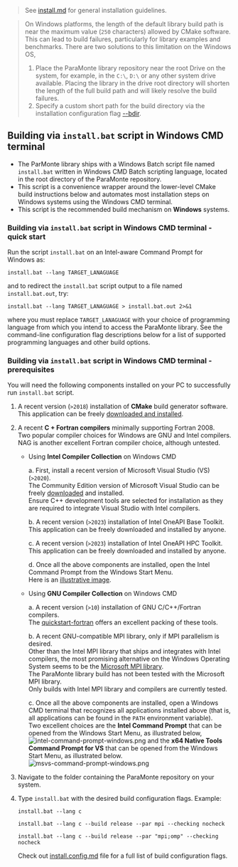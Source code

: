 > See [install.md](./install.md) for general installation guidelines.

> On Windows platforms, the length of the default library build path 
> is near the maximum value (`250` characters) allowed by CMake software.
> This can lead to build failures, particularly for library examples and benchmarks.
> There are two solutions to this limitation on the Windows OS,
> 1.    Place the ParaMonte library repository near the root Drive on the system,
>       for example, in the `C:\`, `D:\` or any other system drive available.
>       Placing the library in the drive root directory will shorten the length 
>       of the full build path and will likely resolve the build failures.
> 2.    Specify a custom short path for the build directory via the 
>       installation configuration flag [--bdir](#install.config.md#bdir).

##  Building via `install.bat` script in Windows CMD terminal

+   The ParMonte library ships with a Windows Batch script file named `install.bat`
    written in Windows CMD Batch scripting language, located in the root directory
    of the ParaMonte repository.
+   This script is a convenience wrapper around the lower-level CMake build
    instructions below and automates most installation steps
    on Windows systems using the Windows CMD terminal.
+   This script is the recommended build mechanism on **Windows** systems.

### Building via `install.bat` script in Windows CMD terminal - quick start

Run the script `install.bat` on an Intel-aware Command Prompt for Windows as:

```batch  
install.bat --lang TARGET_LANAGUAGE
```  

and to redirect the `install.bat` script output to a file named `install.bat.out`, try:

```batch  
install.bat --lang TARGET_LANAGUAGE > install.bat.out 2>&1
```  

where you must replace `TARGET_LANAGUAGE` with your choice of programming
language from which you intend to access the ParaMonte library. See the
command-line configuration flag descriptions below for a list of
supported programming languages and other build options.

### Building via `install.bat` script in Windows CMD terminal - prerequisites

You will need the following components installed
on your PC to successfully run `install.bat` script.

1.  A recent version (`>2018`) installation of **CMake** build generator software.  
    This application can be freely [downloaded and installed](https://cmake.org/download/).

2.  A recent **C + Fortran compilers** minimally supporting Fortran 2008.  
    Two popular compiler choices for Windows are GNU and Intel compilers.  
    NAG is another excellent Fortran compiler choice, although untested.

    +   Using **Intel Compiler Collection** on Windows CMD

        a.  First, install a recent version of Microsoft Visual Studio (VS) (`>2020`).  
            The Community Edition version of Microsoft Visual Studio can be freely 
            [downloaded](https://visualstudio.microsoft.com/vs/community/) and installed.  
            Ensure C++ development tools are selected for installation as they are
            required to integrate Visual Studio with Intel compilers.

        b.  A recent version (`>2023`) installation of Intel OneAPI Base Toolkit.  
            This application can be freely downloaded and installed by anyone.

        c.  A recent version (`>2023`) installation of Intel OneAPI HPC Toolkit.  
            This application can be freely downloaded and installed by anyone.

        d.  Once all the above components are installed, open the
            Intel Command Prompt from the Windows Start Menu.  
            Here is an [illustrative image](./img/intel-command-prompt-windows.png).

    +   Using **GNU Compiler Collection** on Windows CMD

        a.  A recent version (`>10`) installation of GNU C/C++/Fortran compilers.  
            The [quickstart-fortran](https://github.com/LKedward/quickstart-fortran/releases)
            offers an excellent packing of these tools.

        b.  A recent GNU-compatible MPI library, only if MPI parallelism is desired.  
            Other than the Intel MPI library that ships and integrates with Intel compilers,
            the most promising alternative on the Windows Operating System seems to be the
            [Microsoft MPI library](https://github.com/microsoft/Microsoft-MPI).  
            The ParaMonte library build has not been tested with the Microsoft MPI library.  
            Only builds with Intel MPI library and compilers are currently tested.

        c.  Once all the above components are installed, open a Windows CMD terminal that
            recognizes all applications installed above (that is, all applications can
            be found in the `PATH` environment variable).  
            Two excellent choices are the **Intel Command Prompt** that 
            can be opened from the Windows Start Menu, as illustrated below,
            ![intel-command-prompt-windows.png](https://github.com/cdslaborg/paramonte/img/intel-command-prompt-windows.png)
            and the **x64 Native Tools Command Prompt for VS** that 
            can be opened from the Windows Start Menu, as illustrated below.  
            ![msvs-command-prompt-windows.png](https://github.com/cdslaborg/paramonte/img/msvs-command-prompt-windows.png)

3.  Navigate to the folder containing the ParaMonte repository on your system.

4.  Type `install.bat` with the desired build configuration flags. Example:

    ```batch
    install.bat --lang c
    ```

    ```batch
    install.bat --lang c --build release --par mpi --checking nocheck
    ```

    ```batch
    install.bat --lang c --build release --par "mpi;omp" --checking nocheck
    ```

    Check out [install.config.md](./install.config.md) file for a full list of build configuration flags.
